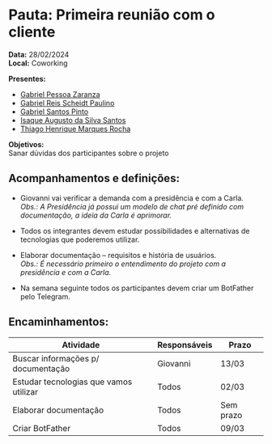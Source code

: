 # Pauta: Primeira reunião com o cliente

**Data:** 28/02/2024  
**Local:** Coworking  

**Presentes:**  
- [Gabriel Pessoa Zaranza](https://github.com/GZaranza)<br>
- [Gabriel Reis Scheidt Paulino](https://github.com/Gxaite)<br>
- [Gabriel Santos Pinto](https://github.com/GabrielSPinto)<br>
- [Isaque Augusto da Silva Santos](https://github.com/seraphritt)<br>
- [Thiago Henrique Marques Rocha](https://github.com/ThiagoMarquesAeroespacial)<br>

**Objetivos:**  
Sanar dúvidas dos participantes sobre o projeto  

## Acompanhamentos e definições:  

- Giovanni vai verificar a demanda com a presidência e com a Carla.  
  *Obs.: A Presidência já possui um modelo de chat pré definido com documentação, a ideia da Carla é aprimorar.*

- Todos os integrantes devem estudar possibilidades e alternativas de tecnologias que poderemos utilizar.

- Elaborar documentação – requisitos e história de usuários.  
  *Obs.: É necessário primeiro o entendimento do projeto com a presidência e com a Carla.*

- Na semana seguinte todos os participantes devem criar um BotFather pelo Telegram.

## Encaminhamentos:

| Atividade                            | Responsáveis | Prazo   |
|--------------------------------------|--------------|---------|
| Buscar informações p/ documentação   | Giovanni     | 13/03   |
| Estudar tecnologias que vamos utilizar | Todos      | 02/03   |
| Elaborar documentação                | Todos        | Sem prazo |
| Criar BotFather                      | Todos        | 09/03   |